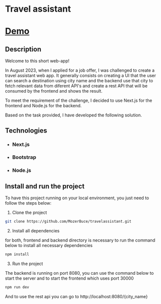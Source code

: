 # Travel assistant

# [Demo](https://travelassistant-delta.vercel.app//)

## Description

Welcome to this short web-app!

In August 2023, when I applied for a job offer, I was challenged to create a travel assistant web app. It generally consists on creating a UI that the user can search a destination using city name and the backend use that city to fetch relevant data from diferent API's and create a rest API that will be consumed by the frontend and shows the result.

To meet the requirement of the challenge, I decided to use Next.js for the frontend and Node.js for the backend.

Based on the task provided, I have developed the following solution.

## Technologies
- ### Next.js
- ### Bootstrap
- ### Node.js

## Install and run the project
   To have this project running on your local environment, you just need to follow the steps below:

1. Clone the project

```bash
git clone https://github.com/MozerBuce/travelassistant.git
```

2. Install all dependencies

for both, frontend and backend directory is necessary to run the command below to install all necessary dependencies

```bash
npm install
```

3. Run the project

The backend is running on port 8080, you can use the command below to start the server and to start the frontend which uses port 30000

```bash
npm run dev
```

And to use the rest api you can go to http://localhost:8080/{city_name}

